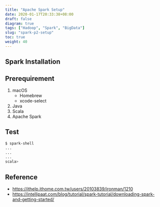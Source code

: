 ```yaml
---
title: "Apache Spark Setup"
date: 2020-01-17T20:33:38+08:00
draft: false
diagram: true
tags: ["Hadoop", "Spark", "BigData"]
slug: "spark-p2-setup"
toc: true
weight: 40
---
```


## Spark Installation

## Prerequirement

1. macOS
   - Homebrew
   - xcode-select
2. Java
3. Scala
4. Apache Spark

## Test

```bash
$ spark-shell
...
...
...
scala>
```

## Reference

- <https://ithelp.ithome.com.tw/users/20103839/ironman/1210>
- <https://intellipaat.com/blog/tutorial/spark-tutorial/downloading-spark-and-getting-started/>
